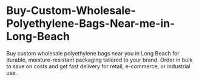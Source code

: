 # Buy-Custom-Wholesale-Polyethylene-Bags-Near-me-in-Long-Beach
Buy custom wholesale polyethylene bags near you in Long Beach for durable, moisture-resistant packaging tailored to your brand. Order in bulk to save on costs and get fast delivery for retail, e-commerce, or industrial use.
